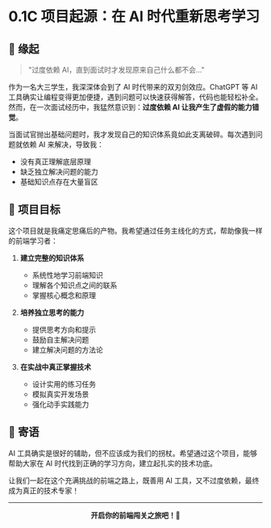 # 0.1C 项目起源：在 AI 时代重新思考学习

## 💭 缘起

> "过度依赖 AI，直到面试时才发现原来自己什么都不会..."

作为一名大三学生，我深深体会到了 AI 时代带来的双刃剑效应。ChatGPT 等 AI 工具确实让编程变得更加便捷，遇到问题可以快速获得解答，代码也能轻松补全。然而，在一次面试经历中，我猛然意识到：**过度依赖 AI 让我产生了虚假的能力错觉**。

当面试官抛出基础问题时，我才发现自己的知识体系竟如此支离破碎。每次遇到问题就依赖 AI 来解决，导致我：
- 没有真正理解底层原理
- 缺乏独立解决问题的能力
- 基础知识点存在大量盲区

## 🎯 项目目标

这个项目就是我痛定思痛后的产物。我希望通过任务主线化的方式，帮助像我一样的前端学习者：

1. **建立完整的知识体系**
   - 系统性地学习前端知识
   - 理解各个知识点之间的联系
   - 掌握核心概念和原理

2. **培养独立思考的能力**
   - 提供思考方向和提示
   - 鼓励自主解决问题
   - 建立解决问题的方法论

3. **在实战中真正掌握技术**
   - 设计实用的练习任务
   - 模拟真实开发场景
   - 强化动手实践能力


## 📢 寄语

AI 工具确实是很好的辅助，但不应该成为我们的拐杖。希望通过这个项目，能够帮助大家在 AI 时代找到正确的学习方向，建立起扎实的技术功底。

让我们一起在这个充满挑战的前端之路上，既善用 AI 工具，又不过度依赖，最终成为真正的技术专家！

---

<div align="center">
  <strong>开启你的前端闯关之旅吧！🚀</strong>
</div>
